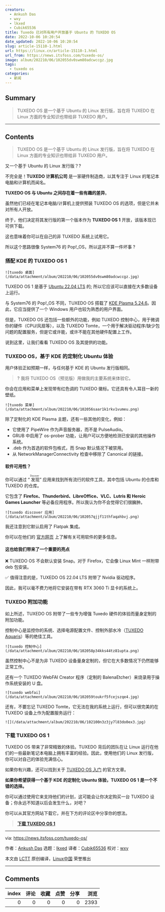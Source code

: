 ```yaml
---
creators:
  - Ankush Das
  - wxy
  - lkxed
  - Cubik65536
title: Tuxedo 已对所有用户开放基于 Ubuntu 的 TUXEDO OS
date: 2022-10-06 10:20:54
date_updated: 2022-10-06 10:20:54
slug: article-15110-1.html
url: https://linux.cn/article-15110-1.html
url_from: https://news.itsfoss.com/tuxedo-os/
image: album/202210/06/102055dv0swm80adcwccgz.jpg
tags:
  - tuxedo os
categories:
  - 新闻
---
```


## Summary

> TUXEDO OS 是一个基于 Ubuntu 的 Linux 发行版，旨在将 TUXEDO 在 Linux 方面的专业知识也带给非 TUXEDO 用户。

***

<!-- more -->

## Contents

> 
> TUXEDO OS 是一个基于 Ubuntu 的 Linux 发行版，旨在将 TUXEDO 在 Linux 方面的专业知识也带给非 TUXEDO 用户。
> 
> 
> 

又一个基于 Ubuntu 的 Linux 发行版？?

不完全是！**TUXEDO 计算机公司** 是一家硬件制造商，以其专注于 Linux 的笔记本电脑和计算机而闻名。

**TUXEDO OS 与 Ubuntu 之间存在着一些有趣的差异**。

虽然他们已经在笔记本电脑/计算机上提供预装 TUXEDO OS 的选项，但是它并未对所有人开放。

终于，他们决定将其发行版的第一个版本作为 **TUXEDO OS 1** 开放，该版本现已可供下载。

这也意味着你可以在自己的非 TUXEDO 系统上试用它。

所以这个思路很像 System76 的 Pop!\_OS，所以这并不算一件坏事 ?

### 搭配 KDE 的 TUXEDO OS 1

`![tuxedo 桌面](/data/attachment/album/202210/06/102055dv0swm80adcwccgz.jpg)`

TUXEDO OS 1 是基于 [Ubuntu 22.04 LTS](https://news.itsfoss.com/ubuntu-22-04-release/) 的; 所以它应该可以直接在大多数设备上运行。

与 System76 的 Pop!\_OS 不同，TUXEDO OS 搭载了 [KDE Plasma 5.24.6](https://news.itsfoss.com/kde-plasma-5-24-lts-release/)。因此，它应当提供了一个 Windows 用户也较为熟悉的用户界面。

但是，TUXEDO OS 还包括一些额外的功能，例如 TUXEDO 控制中心，用于微调你的硬件（CPU/风扇等），以及 TUXEDO Tomte，一个用于解决驱动程序/缺少包问题的配置服务，但是它或许能，或许不能在其他硬件配置上工作。

说到这里，让我们看看 TUXEDO OS 及其提供的功能。

### TUXEDO OS，基于 KDE 的定制化 Ubuntu 体验

用户体验正如预期一样，与任何基于 KDE 的 Ubuntu 发行版相同。

> 
> ? 我将 TUXEDO OS（预览版）用做我的主要系统来体验它。
> 
> 
> 

你会在应用和菜单上发现带有红色调的 TUXEDO 徽标。它还具有令人耳目一新的壁纸。

`![tuxedo 菜单](/data/attachment/album/202210/06/102056saar1k1rkv1vumeu.png)`

除了定制化的 KDE Plasma 主题，还有一些其他的变化，例如：

* 它使用了 PipeWire 作为声音服务器，而不是 PulseAudio。
* GRUB 中启用了 os-prober 功能，让用户可以方便地检测已安装的其他操作系统。
* .deb 作为首选的软件包格式，而 Snap 默认情况下被禁用。
* 从 NetworkManagerConnectivity 检查中移除了 Canonical 的链接。

#### 软件可用性？

你可以通过 “<ruby> 发现 <rt>  Discover </rt></ruby>” 应用来找到所有流行的软件工具，其中包括 Ubuntu 的仓库和 TUXEDO 的仓库。

它包含了 **Firefox、Thunderbird、LibreOffice、VLC、Lutris 和 Heroic Games Launcher** 等必备应用程序。所以我认为你不会觉得它们很臃肿。

`![tuxedo discover 应用](/data/attachment/album/202210/06/102057qjjf11thfaqahbvj.png)`

我还注意到它默认启用了 Flatpak 集成。

你可以在他们的 [官方网页](https://www.tuxedocomputers.com/en/Featured-KDEs-outstanding-applications-and-tools.tuxedo) 上了解有关可用软件的更多信息。

#### 这也给我们带来了一个重要的亮点

❌ TUXEDO OS 不会默认安装 Snap。对于 Firefox，它会像 Linux Mint 一样附带 deb 包安装。

✅ 值得注意的是，TUXEDO OS 22.04 LTS 附带了 Nvidia 驱动程序。

因此，我可以毫不费力地将它安装在带有 RTX 3060 Ti 显卡的系统上。

### TUXEDO 附加功能

如上所述，TUXEDO OS 附带了一些专为增强 Tuxedo 硬件的体验而量身定制的附加功能。

控制中心是监控你的系统、选择电源配置文件、控制外部水冷（[TUXEDO Aquaris](https://www.tuxedocomputers.com/en/TUXEDO-Aquaris.tuxedo)）等的绝佳工具。

`![tuxedo 控制中心](/data/attachment/album/202210/06/102058p34kks44tz81upta.png)`

虽然控制中心不是为非 TUXEDO 设备量身定制的，但它在大多数情况下仍然能够正常工作。

还有一个 TUXEDO WebFAI Creator 程序（定制的 BalenaEtcher）来烧录用于操作系统安装的 U 盘。

`![tuxedo webfai](/data/attachment/album/202210/06/102059toukrf5fcejszqe4.jpg)`

还有，不要忘记 TUXEDO Tomte，它无法在我的系统上运行，但可以很完美的在 TUXEDO 设备上作为配置服务运行：

`![](/data/attachment/album/202210/06/102100n3z3jy7l83do0ex3.jpg)`

### 下载 TUXEDO OS 1

TUXEDO OS 带来了非常精致的体验。TUXEDO 背后的团队在让 Linux 运行在他们的一些最新笔记本电脑上拥有丰富的经验。因此，使用他们的 Linux 发行版，你可以对自己的体验充满信心。

如果你有兴趣，还可以找到关于 [TUXEDO OS 入门](https://www.tuxedocomputers.com/en/First-Steps-with-TUXEDO-OS.tuxedo) 的官方文章。

**如果你希望获得一个基于 KDE 的定制化 Ubuntu 体验，TUXEDO OS 1 是一个不错的选择。**

你可以通过使用它来支持他们的计划，这可能会让你决定购买一台 TUXEDO 设备；你永远不知道以后会发生什么，对吧？

你可以从其官方网站下载它，并在下方的评论区中分享你的想法。

> 
> **[下载 TUXEDO OS 1](https://www.tuxedocomputers.com/os)**
> 
> 
> 

---

via: <https://news.itsfoss.com/tuxedo-os/>

作者：[Ankush Das](https://news.itsfoss.com/author/ankush/) 选题：[lkxed](https://github.com/lkxed) 译者：[Cubik65536](https://github.com/Cubik65536) 校对：[wxy](https://github.com/wxy)

本文由 [LCTT](https://github.com/LCTT/TranslateProject) 原创编译，[Linux中国](https://linux.cn/) 荣誉推出

***

## Comments


|   index |   评论 |   收藏 |   点赞 |   分享 |   浏览 |
|--------:|-------:|-------:|-------:|-------:|-------:|
|       0 |      0 |      0 |      0 |      0 |   2393 |
